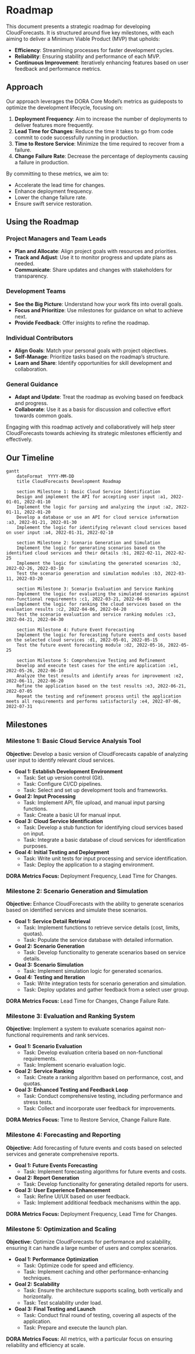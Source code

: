 # Roadmap

This document presents a strategic roadmap for developing CloudForecasts. It is structured around five key milestones, with each aiming to deliver a Minimum Viable Product (MVP) that upholds:

- **Efficiency**: Streamlining processes for faster development cycles.
- **Reliability**: Ensuring stability and performance of each MVP.
- **Continuous Improvement**: Iteratively enhancing features based on user feedback and performance metrics.

## Approach

Our approach leverages the DORA Core Model’s metrics as guideposts to optimize the development lifecycle, focusing on:

1. **Deployment Frequency**: Aim to increase the number of deployments to deliver features more frequently.
2. **Lead Time for Changes**: Reduce the time it takes to go from code commit to code successfully running in production.
3. **Time to Restore Service**: Minimize the time required to recover from a failure.
4. **Change Failure Rate**: Decrease the percentage of deployments causing a failure in production.

By committing to these metrics, we aim to:

- Accelerate the lead time for changes.
- Enhance deployment frequency.
- Lower the change failure rate.
- Ensure swift service restoration.

## Using the Roadmap

### Project Managers and Team Leads

- **Plan and Allocate**: Align project goals with resources and priorities.
- **Track and Adjust**: Use it to monitor progress and update plans as needed.
- **Communicate**: Share updates and changes with stakeholders for transparency.

### Development Teams

- **See the Big Picture**: Understand how your work fits into overall goals.
- **Focus and Prioritize**: Use milestones for guidance on what to achieve next.
- **Provide Feedback**: Offer insights to refine the roadmap.

### Individual Contributors

- **Align Goals**: Match your personal goals with project objectives.
- **Self-Manage**: Prioritize tasks based on the roadmap’s structure.
- **Learn and Share**: Identify opportunities for skill development and collaboration.

### General Guidance

- **Adapt and Update**: Treat the roadmap as evolving based on feedback and progress.
- **Collaborate**: Use it as a basis for discussion and collective effort towards common goals.

Engaging with this roadmap actively and collaboratively will help steer CloudForecasts towards achieving its strategic milestones efficiently and effectively.

## Our Timeline

```mermaid
gantt
    dateFormat  YYYY-MM-DD
    title CloudForecasts Development Roadmap

    section Milestone 1: Basic Cloud Service Identification
    Design and implement the API for accepting user input :a1, 2022-01-01, 2022-01-10
    Implement the logic for parsing and analyzing the input :a2, 2022-01-11, 2022-01-20
    Develop a database or use an API for cloud service information :a3, 2022-01-21, 2022-01-30
    Implement the logic for identifying relevant cloud services based on user input :a4, 2022-01-31, 2022-02-10

    section Milestone 2: Scenario Generation and Simulation
    Implement the logic for generating scenarios based on the identified cloud services and their details :b1, 2022-02-11, 2022-02-25
    Implement the logic for simulating the generated scenarios :b2, 2022-02-26, 2022-03-10
    Test the scenario generation and simulation modules :b3, 2022-03-11, 2022-03-20

    section Milestone 3: Scenario Evaluation and Service Ranking
    Implement the logic for evaluating the simulated scenarios against non-functional requirements :c1, 2022-03-21, 2022-04-05
    Implement the logic for ranking the cloud services based on the evaluation results :c2, 2022-04-06, 2022-04-20
    Test the scenario evaluation and service ranking modules :c3, 2022-04-21, 2022-04-30

    section Milestone 4: Future Event Forecasting
    Implement the logic for forecasting future events and costs based on the selected cloud services :d1, 2022-05-01, 2022-05-15
    Test the future event forecasting module :d2, 2022-05-16, 2022-05-25

    section Milestone 5: Comprehensive Testing and Refinement
    Develop and execute test cases for the entire application :e1, 2022-05-26, 2022-06-10
    Analyze the test results and identify areas for improvement :e2, 2022-06-11, 2022-06-20
    Refine the application based on the test results :e3, 2022-06-21, 2022-07-05
    Repeat the testing and refinement process until the application meets all requirements and performs satisfactorily :e4, 2022-07-06, 2022-07-31
```

## Milestones

### Milestone 1: Basic Cloud Service Analysis Tool

**Objective:** Develop a basic version of CloudForecasts capable of analyzing user input to identify relevant cloud services.

- **Goal 1: Establish Development Environment**
  - Task: Set up version control (Git).
  - Task: Configure CI/CD pipelines.
  - Task: Select and set up development tools and frameworks.
- **Goal 2: Input Processing**
  - Task: Implement API, file upload, and manual input parsing functions.
  - Task: Create a basic UI for manual input.
- **Goal 3: Cloud Service Identification**
  - Task: Develop a stub function for identifying cloud services based on input.
  - Task: Integrate a basic database of cloud services for identification purposes.
- **Goal 4: Initial Testing and Deployment**
  - Task: Write unit tests for input processing and service identification.
  - Task: Deploy the application to a staging environment.

**DORA Metrics Focus:** Deployment Frequency, Lead Time for Changes.

### Milestone 2: Scenario Generation and Simulation

**Objective:** Enhance CloudForecasts with the ability to generate scenarios based on identified services and simulate these scenarios.

- **Goal 1: Service Detail Retrieval**
  - Task: Implement functions to retrieve service details (cost, limits, quotas).
  - Task: Populate the service database with detailed information.
- **Goal 2: Scenario Generation**
  - Task: Develop functionality to generate scenarios based on service details.
- **Goal 3: Scenario Simulation**
  - Task: Implement simulation logic for generated scenarios.
- **Goal 4: Testing and Iteration**
  - Task: Write integration tests for scenario generation and simulation.
  - Task: Deploy updates and gather feedback from a select user group.

**DORA Metrics Focus:** Lead Time for Changes, Change Failure Rate.

### Milestone 3: Evaluation and Ranking System

**Objective:** Implement a system to evaluate scenarios against non-functional requirements and rank services.

- **Goal 1: Scenario Evaluation**
  - Task: Develop evaluation criteria based on non-functional requirements.
  - Task: Implement scenario evaluation logic.
- **Goal 2: Service Ranking**
  - Task: Create a ranking algorithm based on performance, cost, and quotas.
- **Goal 3: Enhanced Testing and Feedback Loop**
  - Task: Conduct comprehensive testing, including performance and stress tests.
  - Task: Collect and incorporate user feedback for improvements.

**DORA Metrics Focus:** Time to Restore Service, Change Failure Rate.

### Milestone 4: Forecasting and Reporting

**Objective:** Add forecasting of future events and costs based on selected services and generate comprehensive reports.

- **Goal 1: Future Events Forecasting**
  - Task: Implement forecasting algorithms for future events and costs.
- **Goal 2: Report Generation**
  - Task: Develop functionality for generating detailed reports for users.
- **Goal 3: User Experience Enhancement**
  - Task: Refine UI/UX based on user feedback.
  - Task: Implement additional feedback mechanisms within the app.

**DORA Metrics Focus:** Deployment Frequency, Lead Time for Changes.

### Milestone 5: Optimization and Scaling

**Objective:** Optimize CloudForecasts for performance and scalability, ensuring it can handle a large number of users and complex scenarios.

- **Goal 1: Performance Optimization**
  - Task: Optimize code for speed and efficiency.
  - Task: Implement caching and other performance-enhancing techniques.
- **Goal 2: Scalability**
  - Task: Ensure the architecture supports scaling, both vertically and horizontally.
  - Task: Test scalability under load.
- **Goal 3: Final Testing and Launch**
  - Task: Conduct final round of testing, covering all aspects of the application.
  - Task: Prepare and execute the launch plan.

**DORA Metrics Focus:** All metrics, with a particular focus on ensuring reliability and efficiency at scale.
